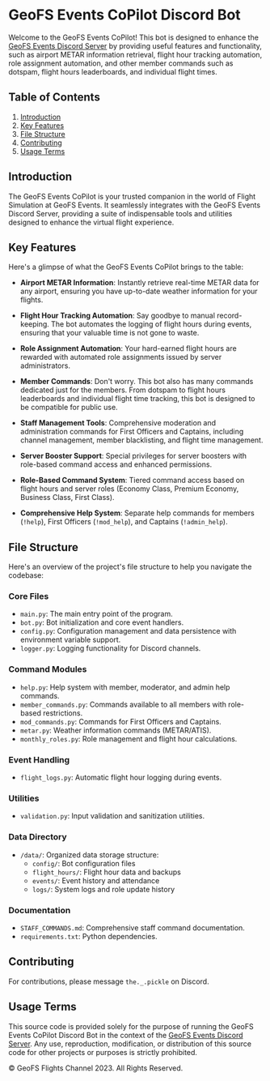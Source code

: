 # GeoFS Events CoPilot Discord Bot

Welcome to the GeoFS Events CoPilot! This bot is designed to enhance the [GeoFS Events Discord Server](https://discord.gg/nCWhNgN) by providing useful features and functionality, such as airport METAR information retrieval, flight hour tracking automation, role assignment automation, and other member commands such as dotspam, flight hours leaderboards, and individual flight times.

## Table of Contents

1. [Introduction](#introduction)
2. [Key Features](#key-features)
3. [File Structure](#file-structure)
4. [Contributing](#contributing)
5. [Usage Terms](#usage-terms)

## Introduction

The GeoFS Events CoPilot is your trusted companion in the world of Flight Simulation at GeoFS Events. It seamlessly integrates with the GeoFS Events Discord Server, providing a suite of indispensable tools and utilities designed to enhance the virtual flight experience.

## Key Features

Here's a glimpse of what the GeoFS Events CoPilot brings to the table:

- **Airport METAR Information**: Instantly retrieve real-time METAR data for any airport, ensuring you have up-to-date weather information for your flights.

- **Flight Hour Tracking Automation**: Say goodbye to manual record-keeping. The bot automates the logging of flight hours during events, ensuring that your valuable time is not gone to waste.

- **Role Assignment Automation**: Your hard-earned flight hours are rewarded with automated role assignments issued by server administrators.

- **Member Commands**: Don't worry. This bot also has many commands dedicated just for the members. From dotspam to flight hours leaderboards and individual flight time tracking, this bot is designed to be compatible for public use.

- **Staff Management Tools**: Comprehensive moderation and administration commands for First Officers and Captains, including channel management, member blacklisting, and flight time management.

- **Server Booster Support**: Special privileges for server boosters with role-based command access and enhanced permissions.

- **Role-Based Command System**: Tiered command access based on flight hours and server roles (Economy Class, Premium Economy, Business Class, First Class).

- **Comprehensive Help System**: Separate help commands for members (`!help`), First Officers (`!mod_help`), and Captains (`!admin_help`).

## File Structure

Here's an overview of the project's file structure to help you navigate the codebase:

### Core Files
- `main.py`: The main entry point of the program.
- `bot.py`: Bot initialization and core event handlers.
- `config.py`: Configuration management and data persistence with environment variable support.
- `logger.py`: Logging functionality for Discord channels.

### Command Modules
- `help.py`: Help system with member, moderator, and admin help commands.
- `member_commands.py`: Commands available to all members with role-based restrictions.
- `mod_commands.py`: Commands for First Officers and Captains.
- `metar.py`: Weather information commands (METAR/ATIS).
- `monthly_roles.py`: Role management and flight hour calculations.

### Event Handling
- `flight_logs.py`: Automatic flight hour logging during events.

### Utilities
- `validation.py`: Input validation and sanitization utilities.

### Data Directory
- `/data/`: Organized data storage structure:
  - `config/`: Bot configuration files
  - `flight_hours/`: Flight hour data and backups
  - `events/`: Event history and attendance
  - `logs/`: System logs and role update history

### Documentation
- `STAFF_COMMANDS.md`: Comprehensive staff command documentation.
- `requirements.txt`: Python dependencies.

## Contributing

For contributions, please message `the._.pickle` on Discord.

## Usage Terms

This source code is provided solely for the purpose of running the GeoFS Events CoPilot Discord Bot in the context of the [GeoFS Events Discord Server](https://discord.gg/nCWhNgN). Any use, reproduction, modification, or distribution of this source code for other projects or purposes is strictly prohibited.

© GeoFS Flights Channel 2023. All Rights Reserved.

